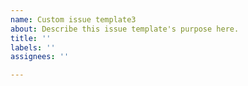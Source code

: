```yaml
---
name: Custom issue template3
about: Describe this issue template's purpose here.
title: ''
labels: ''
assignees: ''

---
```



